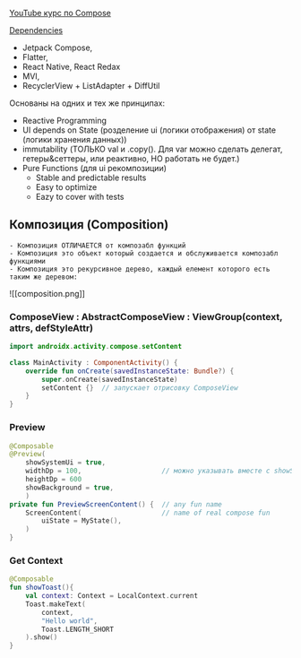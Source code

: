 
[YouTube курс по Compose](https://youtu.be/z24DOCcqzaU?si=83M4xkSnDKO73rOy)

[Dependencies](https://developer.android.com/jetpack/androidx/releases/compose-ui#declaring_dependencies)

- Jetpack Compose, 
- Flatter, 
- React Native, React Redax
- MVI, 
- RecyclerView + ListAdapter + DiffUtil

Oснованы на одних и тех же принципах:
- Reactive Programming
- UI depends on State (розделение ui (логики отображения) от state (логики хранения данных))
- immutability (ТОЛЬКО val и .copy(). Для var можно сделать делегат, гетеры&сеттеры, или реактивно, НО работать не будет.)
- Pure Functions (для ui рекомпозиции)
	- Stable and predictable results
	- Easy to optimize
	- Eazy to cover with tests

## Композиция (Composition)
	- Композиция ОТЛИЧАЕТСЯ от композабл функций
	- Композиция это объект который создается и обслуживается композабл функциями
	- Композиция это рекурсивное дерево, каждый елемент которого есть таким же деревом:

![[composition.png]]


### ComposeView  :  AbstractComposeView   :  ViewGroup(context, attrs, defStyleAttr)
```kotlin
import androidx.activity.compose.setContent

class MainActivity : ComponentActivity() {  
	override fun onCreate(savedInstanceState: Bundle?) {  
		super.onCreate(savedInstanceState)  
		setContent {}  // запускает отрисовку ComposeView 
	}
}
```

### Preview
```kotlin
@Composable  
@Preview(
	showSystemUi = true,   
	widthDp = 100,                    // можно указывать вместе с showSystemUi
	heightDp = 600          
	showBackground = true,
	)
private fun PreviewScreenContent() {  // any fun name
	ScreenContent(                    // name of real compose fun
		uiState = MyState(),               
	)  
}
```

### Get Context
```kotlin
@Composable
fun showToast(){
	val context: Context = LocalContext.current
	Toast.makeText(
		context,
		"Hello world",
		Toast.LENGTH_SHORT
	).show()
}
```
